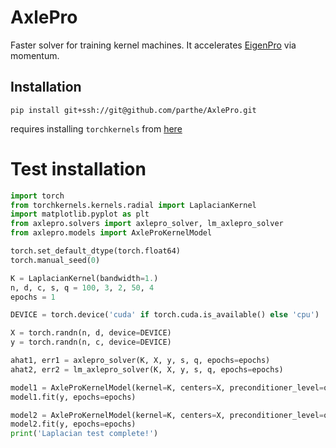 # AxlePro
Faster solver for training kernel machines. It accelerates [EigenPro](https://github.com/EigenPro/EigenPro-pytorch) via momentum.

## Installation
```
pip install git+ssh://git@github.com/parthe/AxlePro.git
```
requires installing `torchkernels` from [here](http://github.com/parthe/torchkernels)

# Test installation

```python
import torch
from torchkernels.kernels.radial import LaplacianKernel
import matplotlib.pyplot as plt
from axlepro.solvers import axlepro_solver, lm_axlepro_solver
from axlepro.models import AxleProKernelModel

torch.set_default_dtype(torch.float64)
torch.manual_seed(0)

K = LaplacianKernel(bandwidth=1.)
n, d, c, s, q = 100, 3, 2, 50, 4
epochs = 1

DEVICE = torch.device('cuda' if torch.cuda.is_available() else 'cpu')

X = torch.randn(n, d, device=DEVICE)
y = torch.randn(n, c, device=DEVICE)

ahat1, err1 = axlepro_solver(K, X, y, s, q, epochs=epochs)
ahat2, err2 = lm_axlepro_solver(K, X, y, s, q, epochs=epochs)

model1 = AxleProKernelModel(kernel=K, centers=X, preconditioner_level=q)
model1.fit(y, epochs=epochs)

model2 = AxleProKernelModel(kernel=K, centers=X, preconditioner_level=q, nystrom_size=s)
model2.fit(y, epochs=epochs)
print('Laplacian test complete!')
```
